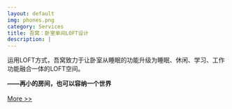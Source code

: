 ```yaml
---
layout: default
img: phones.png
category: Services
title: 吾窝：卧室单间LOFT设计
description: |
---
```

 运用LOFT方式，吾窝致力于让卧室从睡眠的功能升级为睡眠、休闲、学习、工作功能融合一体的LOFT空间。
 
 <b>——再小的房间，也可以容纳一个世界</b>
 <br> <br> 
 <a class="button tiny radius" href="http://wow-decorate.github.io/">More >></a>